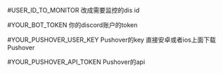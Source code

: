 #USER_ID_TO_MONITOR  改成需要监控的dis id

#YOUR_BOT_TOKEN      你的discord账户的token

#YOUR_PUSHOVER_USER_KEY     Pushover的key      直接安卓或者ios上面下载Pushover

#YOUR_PUSHOVER_API_TOKEN    Pushover的api
